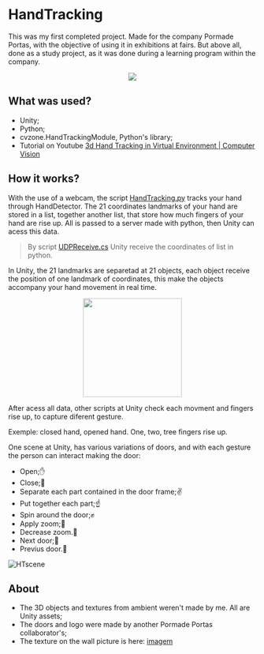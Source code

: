 # HandTracking
This was my first completed project.
Made for the company Pormade Portas, with the objective of using it in exhibitions at fairs.
But above all, done as a study project, as it was done during a learning program within the company.

<div align="center">
<img src="https://user-images.githubusercontent.com/107483658/229909099-e4a19ace-8470-487b-bb5e-086caf1beefe.png" width=px />
</div>

## What was used?
- Unity;
- Python;
- cvzone.HandTrackingModule, Python's library;
- Tutorial on Youtube [3d Hand Tracking in Virtual Environment | Computer Vision](https://youtu.be/RQ-2JWzNc6k)

## How it works?
With the use of a webcam, the script [HandTracking.py](HandTracking.py) tracks your hand through HandDetector. The 21 coordinates landmarks of your hand are stored in a list,
together another list, that store how much fingers of your hand are rise up.
All is passed to a server made with python, then Unity can acess this data.

> By script [UDPReceive.cs](HandTracking/Assets/Scripts/UDPReceive.cs) Unity receive the coordinates of list in python.

In Unity, the 21 landmarks are separetad at 21 objects, each object receive the position of one landmark of coordinates, this make the objects accompany your hand movement in real time.
<br>
<div align="center">
<img src="https://user-images.githubusercontent.com/107483658/229907275-334c27a9-7636-4ea0-8afe-19a341d76606.png" width=200px />
</div>

After acess all data, other scripts at Unity check each movment and fingers rise up, to capture diferent gesture.

Exemple: closed hand, opened hand. One, two, tree fingers rise up.

One scene at Unity, has various variations of doors, and with each gesture the person can interact making the door:

- Open;✋
- Close;🖖
- Separate each part contained in the door frame;✌️
- Put together each part;☝️
- Spin around the door;✊
- Apply zoom;🤏
- Decrease zoom.🤏
- Next door;👋
- Previus door.👋

![HTscene](https://user-images.githubusercontent.com/107483658/230400348-71677e03-5b2c-4c5f-b740-0b98e24d0328.gif)

## About
- The 3D objects and textures from ambient weren't made by me. All are Unity assets;
- The doors and logo were made by another Pormade Portas collaborator's;
- The texture on the wall picture is here: [imagem](https://aeasjc.org.br/wp-content/uploads/2021/10/fabrica-pormade-portas-uniao-da-vitoria-pr_1.jpg)
